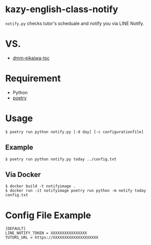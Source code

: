 # kazy-english-class-notify

`notify.py` checks tutor's scheduale and notify you via LINE Notify.

# VS.
- [dmm-eikaiwa-tsc](https://github.com/oinume/dmm-eikaiwa-tsc/)

# Requirement
- Python
- [poetry](https://cocoatomo.github.io/poetry-ja/)

# Usage

```
$ poetry run python notify.py [-d day] [-c configurationfile]
```

## Example
```
$ poetry run python notify.py today ../config.txt
```

## Via Docker 
```
$ docker build -t notifyimage . 
$ docker run -it notifyimage poetry run python -m notify today config.txt
```

# Config File Example

```
[DEFAULT]
LINE_NOTIFY_TOKEN = XXXXXXXXXXXXXXXX
TUTORS_URL = https://XXXXXXXXXXXXXXXXXXXX
```